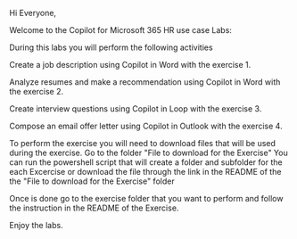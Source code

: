 Hi Everyone,

Welcome to the Copilot for Microsoft 365 HR use case Labs:

During this labs you will perform the following activities


Create a job description using Copilot in Word with the exercise 1.

Analyze resumes and make a recommendation using Copilot in Word with the exercise 2.

Create interview questions using Copilot in Loop with the exercise 3.

Compose an email offer letter using Copilot in Outlook with the exercise 4.

To perform the exercise you will need to download files that will be used during the exercise.
Go to the folder "File to download for the Exercise"
You can run the powershell script that will create a folder and subfolder for the each Excercise or download the file through the link in the README of the the "File to download for the Exercise" folder

Once is done go to the exercise folder that you want to perform and follow the instruction in the README of the Exercise.

Enjoy the labs.